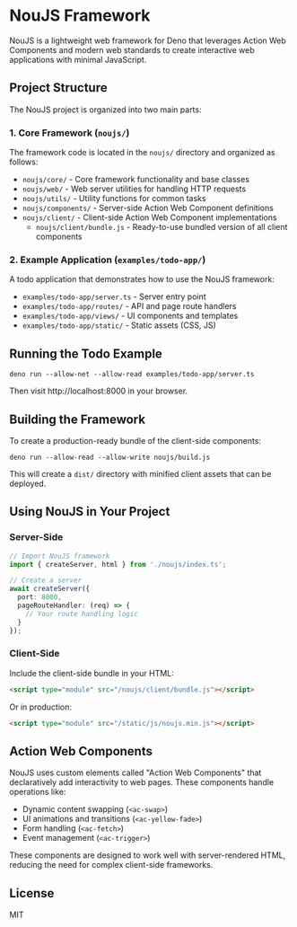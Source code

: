 # NouJS Framework

NouJS is a lightweight web framework for Deno that leverages Action Web Components and modern web standards to create interactive web applications with minimal JavaScript.

## Project Structure

The NouJS project is organized into two main parts:

### 1. Core Framework (`noujs/`)

The framework code is located in the `noujs/` directory and organized as follows:

- `noujs/core/` - Core framework functionality and base classes
- `noujs/web/` - Web server utilities for handling HTTP requests
- `noujs/utils/` - Utility functions for common tasks
- `noujs/components/` - Server-side Action Web Component definitions
- `noujs/client/` - Client-side Action Web Component implementations
  - `noujs/client/bundle.js` - Ready-to-use bundled version of all client components

### 2. Example Application (`examples/todo-app/`)

A todo application that demonstrates how to use the NouJS framework:

- `examples/todo-app/server.ts` - Server entry point
- `examples/todo-app/routes/` - API and page route handlers
- `examples/todo-app/views/` - UI components and templates
- `examples/todo-app/static/` - Static assets (CSS, JS)

## Running the Todo Example

```
deno run --allow-net --allow-read examples/todo-app/server.ts
```

Then visit http://localhost:8000 in your browser.

## Building the Framework

To create a production-ready bundle of the client-side components:

```
deno run --allow-read --allow-write noujs/build.js
```

This will create a `dist/` directory with minified client assets that can be deployed.

## Using NouJS in Your Project

### Server-Side

```typescript
// Import NouJS framework
import { createServer, html } from './noujs/index.ts';

// Create a server
await createServer({
  port: 8000,
  pageRouteHandler: (req) => {
    // Your route handling logic
  }
});
```

### Client-Side

Include the client-side bundle in your HTML:

```html
<script type="module" src="/noujs/client/bundle.js"></script>
```

Or in production:

```html
<script type="module" src="/static/js/noujs.min.js"></script>
```

## Action Web Components

NouJS uses custom elements called "Action Web Components" that declaratively add interactivity to web pages. These components handle operations like:

- Dynamic content swapping (`<ac-swap>`)
- UI animations and transitions (`<ac-yellow-fade>`)
- Form handling (`<ac-fetch>`)
- Event management (`<ac-trigger>`)

These components are designed to work well with server-rendered HTML, reducing the need for complex client-side frameworks.

## License

MIT 